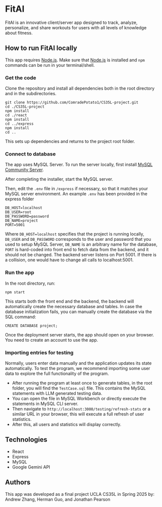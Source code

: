 # FitAI
FitAI is an innovative client/server app designed to track, analyze, personalize, and share workouts for users with all levels of knowledge about fitness. 

## How to run FitAI locally

This app requires [Node.js](https://nodejs.org/en). Make sure that [Node.js](https://nodejs.org/en) is installed and `npm` commands can be run in your terminal/shell. 

### Get the code

Clone the repository and install all dependencies both in the root directory and in the subdirectories. 
```
git clone https://github.com/ComradePotato1/CS35L-project.git
cd ./CS35L-project
npm install
cd ./react
npm install
cd ../express
npm install
cd ..
```
This sets up dependencies and returns to the project root folder. 

### Connect to database
The app uses MySQL Server. To run the server locally, first install [MySQL Community Server](https://dev.mysql.com/downloads/mysql/8.4.html). 

After completing the installer, start the MySQL server. 

Then, edit the `.env` file in `/express` if necessary, so that it matches your MySQL server environment. An example `.env` has been provided in the express folder
```
DB_HOST=localhost
DB_USER=root
DB_PASSWORD=password
DB_NAME=project
PORT=5001
```
Where `DB_HOST=localhost` specifies that the project is running locally, `DB_USER` and `DB_PASSWORD` corresponds to the user and password that you used to setup MySQL Server, `DB_NAME` is an arbitrary name for the database, 
`PORT` is hard-coded into front end to fetch data from the backend, and it should not be changed. The backend server listens on Port 5001. If there is a collision, one would have to change all calls to localhost:5001.

### Run the app
In the root directory, run:
```
npm start
```

This starts both the front end and the backend, the backend will automatically create the necessary database and tables. In case the database initialization fails, you can manually create the database via the SQL command:
```
CREATE DATABASE project;
```
Once the deployment server starts, the app should open on your browser. You need to create an account to use the app. 

### Importing entries for testing
Normally, users enter data manually and the application updates its state automatically. 
To test the program, we recommend importing some user data to explore the full functionality of the program. 
- After running the program at least once to generate tables, in the root folder, you will find the `TestCase.sql` file. This contains the MySQL statements with LLM generated testing data. 
- You can open the file in MySQL Workbench or directly execute the statements in MySQL CLI server. 
- Then navigate to `http://localhost:3000/testing/refresh-stats` or a similar URL in your browser, this will execute a full refresh of user statistics. 
- After this, all users and statistics will display correctly. 


## Technologies
- React
- Express
- MySQL
- Google Gemini API

## Authors
This app was developed as a final project UCLA CS35L in Spring 2025 by: Andrew Zhang, Herman Guo, and Jonathan Pearson
